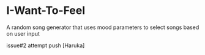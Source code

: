 # I-Want-To-Feel
A random song generator that uses mood parameters to select songs based on user input

issue#2 attempt push [Haruka]